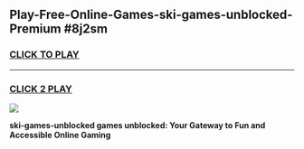 
## Play-Free-Online-Games-ski-games-unblocked-Premium #8j2sm
<h3>
<a href="https://premium.freeplayer.one?title=ski-games-unblocked&ref=8M">CLICK TO PLAY</a></h3>
<hr>

<h3>
<a href="https://premium.freeplayer.one?title=ski-games-unblocked&ref=8M">CLICK 2 PLAY</a>
  
</h3>

<a href="https://premium.freeplayer.one?title=ski-games-unblocked&ref=8M"><img src="https://clearcache.store/games.png"></a>


**ski-games-unblocked games unblocked: Your Gateway to Fun and Accessible Online Gaming**
